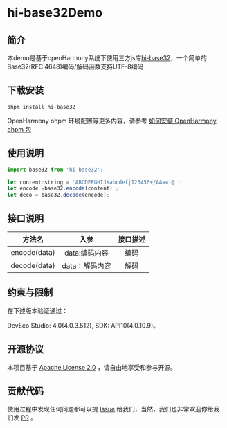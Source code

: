 # hi-base32Demo

## 简介
本demo是基于openHarmony系统下使用三方js库[hi-base32](https://github.com/emn178/hi-base32)，一个简单的Base32(RFC 4648)编码/解码函数支持UTF-8编码

## 下载安装
```
ohpm install hi-base32
```
OpenHarmony ohpm 环境配置等更多内容，请参考 [如何安装 OpenHarmony ohpm 包](https://gitee.com/openharmony-tpc/docs/blob/master/OpenHarmony_har_usage.md)
## 使用说明

```javascript
import base32 from 'hi-base32';

let content:string = 'ABCDEFGHIJKabcdefj123456+/AA==!@';
let encode =base32.encode(content) ;
let deco = base32.decode(encode);
```

## 接口说明

|        方法名        |    入参     | 接口描述  |
|:-----------------:|:---------:|:-----:|
|   encode(data)    | data:编码内容 | 编码 |
|   decode(data)    | data：解码内容 |  解码   |

## 约束与限制
在下述版本验证通过：

DevEco Studio: 4.0(4.0.3.512), SDK: API10(4.0.10.9)。

## 开源协议

本项目基于 [Apache License 2.0](https://gitee.com/openharmony-tpc/openharmony_tpc_samples/tree/master/hi-base32Demo/LICENSE) ，请自由地享受和参与开源。

## 贡献代码

使用过程中发现任何问题都可以提 [Issue](https://gitee.com/openharmony-tpc/openharmony_tpc_samples/issues) 给我们，当然，我们也非常欢迎你给我们发 [PR](https://gitee.com/openharmony-tpc/openharmony_tpc_samples/pulls) 。